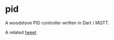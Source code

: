 # pid

A woodstove PID controller written in Dart / MQTT.

A related [tweet](https://twitter.com/luke_pighetti/status/1591919866847854593)
